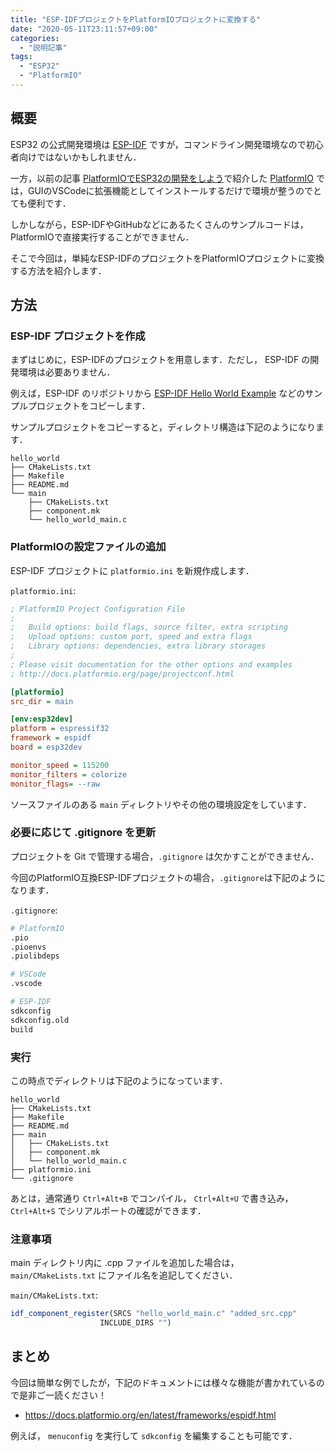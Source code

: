 ```yaml
---
title: "ESP-IDFプロジェクトをPlatformIOプロジェクトに変換する"
date: "2020-05-11T23:11:57+09:00"
categories:
  - "説明記事"
tags:
  - "ESP32"
  - "PlatformIO"
---
```


## 概要

ESP32 の公式開発環境は [ESP-IDF](https://github.com/espressif/esp-idf) ですが，コマンドライン開発環境なので初心者向けではないかもしれません．

一方，以前の記事 [PlatformIOでESP32の開発をしよう](/posts/2018-12-22-platformio/)で紹介した [PlatformIO](https://platformio.org/) では，GUIのVSCodeに拡張機能としてインストールするだけで環境が整うのでとても便利です．

しかしながら，ESP-IDFやGitHubなどにあるたくさんのサンプルコードは，PlatformIOで直接実行することができません．

そこで今回は，単純なESP-IDFのプロジェクトをPlatformIOプロジェクトに変換する方法を紹介します．

<!--more-->

<!-- ## サンプルコード

今回使用するサンプルコードは下記のリポジトリにあります．

- [GitHub - PlatformIO Compatible ESP-IDF Project Example](https://github.com/kerikun11/esp-idf-platformio-example.git) -->

## 方法

### ESP-IDF プロジェクトを作成

まずはじめに，ESP-IDFのプロジェクトを用意します．ただし， ESP-IDF の開発環境は必要ありません．

例えば，ESP-IDF のリポジトリから [ESP-IDF Hello World Example](https://github.com/espressif/esp-idf/tree/master/examples/get-started/hello_world) などのサンプルプロジェクトをコピーします．

サンプルプロジェクトをコピーすると，ディレクトリ構造は下記のようになります．

```tree
hello_world
├── CMakeLists.txt
├── Makefile
├── README.md
└── main
    ├── CMakeLists.txt
    ├── component.mk
    └── hello_world_main.c
```

### PlatformIOの設定ファイルの追加

ESP-IDF プロジェクトに `platformio.ini` を新規作成します．

`platformio.ini`:

```ini
; PlatformIO Project Configuration File
;
;   Build options: build flags, source filter, extra scripting
;   Upload options: custom port, speed and extra flags
;   Library options: dependencies, extra library storages
;
; Please visit documentation for the other options and examples
; http://docs.platformio.org/page/projectconf.html

[platformio]
src_dir = main

[env:esp32dev]
platform = espressif32
framework = espidf
board = esp32dev

monitor_speed = 115200
monitor_filters = colorize
monitor_flags= --raw
```

ソースファイルのある `main` ディレクトリやその他の環境設定をしています．

### 必要に応じて .gitignore を更新

プロジェクトを Git で管理する場合，`.gitignore` は欠かすことができません．

今回のPlatformIO互換ESP-IDFプロジェクトの場合，`.gitignore`は下記のようになります．

`.gitignore`:

```sh
# PlatformIO
.pio
.pioenvs
.piolibdeps

# VSCode
.vscode

# ESP-IDF
sdkconfig
sdkconfig.old
build
```

### 実行

この時点でディレクトリは下記のようになっています．

```tree
hello_world
├── CMakeLists.txt
├── Makefile
├── README.md
├── main
│   ├── CMakeLists.txt
│   ├── component.mk
│   └── hello_world_main.c
├── platformio.ini
└── .gitignore
```

あとは，通常通り `Ctrl+Alt+B` でコンパイル， `Ctrl+Alt+U` で書き込み，`Ctrl+Alt+S` でシリアルポートの確認ができます．

### 注意事項

main ディレクトリ内に .cpp ファイルを追加した場合は， `main/CMakeLists.txt` にファイル名を追記してください．

`main/CMakeLists.txt`:

```cmake
idf_component_register(SRCS "hello_world_main.c" "added_src.cpp"
                    INCLUDE_DIRS "")
```

## まとめ

今回は簡単な例でしたが，下記のドキュメントには様々な機能が書かれているので是非ご一読ください！

- https://docs.platformio.org/en/latest/frameworks/espidf.html

例えば， `menuconfig` を実行して `sdkconfig` を編集することも可能です．
